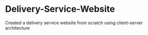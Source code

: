 # Delivery-Service-Website
Created a delivery service website from scratch using client-server architecture
